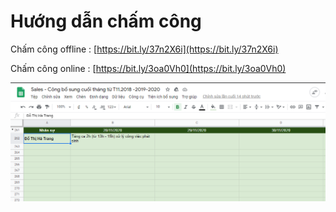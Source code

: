 # Hướng dẫn chấm công

Chấm công offline : [https://bit.ly/37n2X6i](https://bit.ly/37n2X6i)

Chấm công online : [https://bit.ly/3oa0Vh0](https://bit.ly/3oa0Vh0)

![](../.gitbook/assets/screenshot_1%20%281%29.png)

